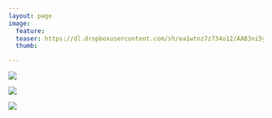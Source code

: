```yaml
---
layout: page
image:
  feature:
  teaser: https://dl.dropboxusercontent.com/sh/ea1wtnz7z734o12/AAB3ni5yH-9Ab9fjyW0ftFN3a/luontokuvat/kev%C3%A4t/6/DS54905-245px.jpg
  thumb:

---
```


[![](https://dl.dropboxusercontent.com/sh/ea1wtnz7z734o12/AAAk1Ib9JU2omYLl6gnG5LSva/luontokuvat/kev%C3%A4t/6/DS54904-800px.jpg)](https://dl.dropboxusercontent.com/sh/ea1wtnz7z734o12/AABEZKsSdNNdZuJqpoc5Uktaa/luontokuvat/kev%C3%A4t/6/DS54904.jpg)

[![](https://dl.dropboxusercontent.com/sh/ea1wtnz7z734o12/AADW5cw9mX3hyqu76_j3KrvMa/luontokuvat/kev%C3%A4t/6/DS54905-800px.jpg)](https://dl.dropboxusercontent.com/sh/ea1wtnz7z734o12/AAA8uVZ8xe3x_KBOC2izkPVca/luontokuvat/kev%C3%A4t/6/DS54905.jpg)

[![](https://dl.dropboxusercontent.com/sh/ea1wtnz7z734o12/AABS1Bim4DQuxoJRoP-v5mIaa/luontokuvat/kev%C3%A4t/6/DS54909-800px.jpg)](https://dl.dropboxusercontent.com/sh/ea1wtnz7z734o12/AAAT5yQNDsjWf93XrMU484Gea/luontokuvat/kev%C3%A4t/6/DS54909.jpg)
